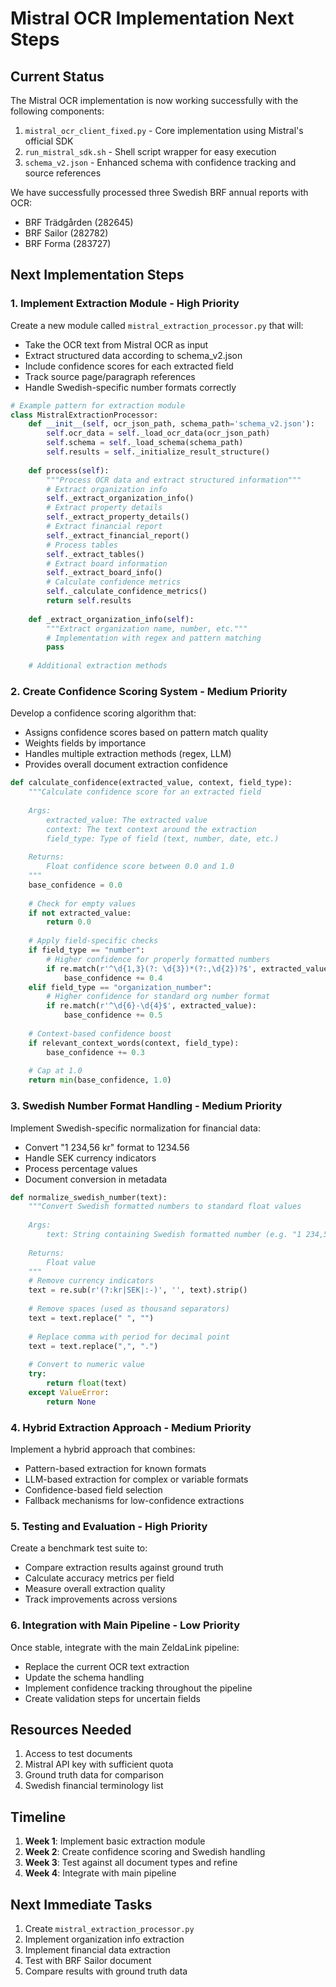 # Mistral OCR Implementation Next Steps

## Current Status

The Mistral OCR implementation is now working successfully with the following components:

1. `mistral_ocr_client_fixed.py` - Core implementation using Mistral's official SDK
2. `run_mistral_sdk.sh` - Shell script wrapper for easy execution
3. `schema_v2.json` - Enhanced schema with confidence tracking and source references

We have successfully processed three Swedish BRF annual reports with OCR:
- BRF Trädgården (282645)
- BRF Sailor (282782)
- BRF Forma (283727)

## Next Implementation Steps

### 1. Implement Extraction Module - High Priority

Create a new module called `mistral_extraction_processor.py` that will:
- Take the OCR text from Mistral OCR as input
- Extract structured data according to schema_v2.json
- Include confidence scores for each extracted field
- Track source page/paragraph references
- Handle Swedish-specific number formats correctly

```python
# Example pattern for extraction module
class MistralExtractionProcessor:
    def __init__(self, ocr_json_path, schema_path='schema_v2.json'):
        self.ocr_data = self._load_ocr_data(ocr_json_path)
        self.schema = self._load_schema(schema_path)
        self.results = self._initialize_result_structure()
        
    def process(self):
        """Process OCR data and extract structured information"""
        # Extract organization info
        self._extract_organization_info()
        # Extract property details
        self._extract_property_details()
        # Extract financial report
        self._extract_financial_report()
        # Process tables
        self._extract_tables()
        # Extract board information
        self._extract_board_info()
        # Calculate confidence metrics
        self._calculate_confidence_metrics()
        return self.results
        
    def _extract_organization_info(self):
        """Extract organization name, number, etc."""
        # Implementation with regex and pattern matching
        pass
        
    # Additional extraction methods
```

### 2. Create Confidence Scoring System - Medium Priority

Develop a confidence scoring algorithm that:
- Assigns confidence scores based on pattern match quality
- Weights fields by importance
- Handles multiple extraction methods (regex, LLM)
- Provides overall document extraction confidence

```python
def calculate_confidence(extracted_value, context, field_type):
    """Calculate confidence score for an extracted field
    
    Args:
        extracted_value: The extracted value
        context: The text context around the extraction
        field_type: Type of field (text, number, date, etc.)
        
    Returns:
        Float confidence score between 0.0 and 1.0
    """
    base_confidence = 0.0
    
    # Check for empty values
    if not extracted_value:
        return 0.0
        
    # Apply field-specific checks
    if field_type == "number":
        # Higher confidence for properly formatted numbers
        if re.match(r'^\d{1,3}(?: \d{3})*(?:,\d{2})?$', extracted_value):
            base_confidence += 0.4
    elif field_type == "organization_number":
        # Higher confidence for standard org number format
        if re.match(r'^\d{6}-\d{4}$', extracted_value):
            base_confidence += 0.5
    
    # Context-based confidence boost
    if relevant_context_words(context, field_type):
        base_confidence += 0.3
        
    # Cap at 1.0
    return min(base_confidence, 1.0)
```

### 3. Swedish Number Format Handling - Medium Priority

Implement Swedish-specific normalization for financial data:
- Convert "1 234,56 kr" format to 1234.56
- Handle SEK currency indicators
- Process percentage values
- Document conversion in metadata

```python
def normalize_swedish_number(text):
    """Convert Swedish formatted numbers to standard float values
    
    Args:
        text: String containing Swedish formatted number (e.g. "1 234,56 kr")
        
    Returns:
        Float value
    """
    # Remove currency indicators
    text = re.sub(r'(?:kr|SEK|:-)', '', text).strip()
    
    # Remove spaces (used as thousand separators)
    text = text.replace(" ", "")
    
    # Replace comma with period for decimal point
    text = text.replace(",", ".")
    
    # Convert to numeric value
    try:
        return float(text)
    except ValueError:
        return None
```

### 4. Hybrid Extraction Approach - Medium Priority

Implement a hybrid approach that combines:
- Pattern-based extraction for known formats
- LLM-based extraction for complex or variable formats
- Confidence-based field selection
- Fallback mechanisms for low-confidence extractions

### 5. Testing and Evaluation - High Priority

Create a benchmark test suite to:
- Compare extraction results against ground truth
- Calculate accuracy metrics per field
- Measure overall extraction quality
- Track improvements across versions

### 6. Integration with Main Pipeline - Low Priority

Once stable, integrate with the main ZeldaLink pipeline:
- Replace the current OCR text extraction
- Update the schema handling
- Implement confidence tracking throughout the pipeline
- Create validation steps for uncertain fields

## Resources Needed

1. Access to test documents
2. Mistral API key with sufficient quota
3. Ground truth data for comparison
4. Swedish financial terminology list

## Timeline

1. **Week 1**: Implement basic extraction module
2. **Week 2**: Create confidence scoring and Swedish handling
3. **Week 3**: Test against all document types and refine
4. **Week 4**: Integrate with main pipeline

## Next Immediate Tasks

1. Create `mistral_extraction_processor.py`
2. Implement organization info extraction
3. Implement financial data extraction
4. Test with BRF Sailor document
5. Compare results with ground truth data